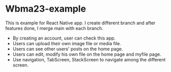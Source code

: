 # Wbma23-example
This is example for React Native app. I create different branch and after features done, I merge main with each branch.

- By creating an account, user can check this app.
- Users can upload their own image file or media file.
- Users can see other users' posts on the home page.
- Users can edit, modify his own file on the home page and myfile page.
- Use navigation, TabScreen, StackScreen to navigate among the different screen.